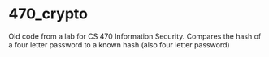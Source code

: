 # 470_crypto

Old code from a lab for CS 470 Information Security. Compares the hash of a four letter password to a known hash (also four letter password)
